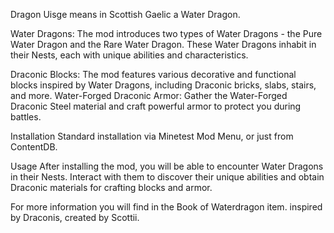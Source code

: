 Dragon Uisge means in Scottish Gaelic a Water Dragon.

Water Dragons: The mod introduces two types of Water Dragons - the Pure Water Dragon and the Rare Water Dragon. These Water Dragons inhabit in their Nests, each with unique abilities and characteristics.

Draconic Blocks: The mod features various decorative and functional blocks inspired by Water Dragons, including Draconic bricks, slabs, stairs, and more.
Water-Forged Draconic Armor: Gather the Water-Forged Draconic Steel material and craft powerful armor to protect you during battles.

Installation
Standard installation via Minetest Mod Menu, or just from ContentDB.

Usage
After installing the mod, you will be able to encounter Water Dragons in their Nests. Interact with them to discover their unique abilities and obtain Draconic materials for crafting blocks and armor.

For more information you will find in the Book of Waterdragon item.
inspired by Draconis, created by Scottii.

